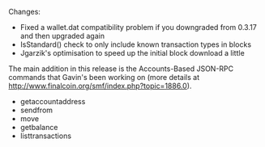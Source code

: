 Changes:
* Fixed a wallet.dat compatibility problem if you downgraded from 0.3.17 and then upgraded again
* IsStandard() check to only include known transaction types in blocks
* Jgarzik's optimisation to speed up the initial block download a little

The main addition in this release is the Accounts-Based JSON-RPC commands that Gavin's been working on (more details at http://www.finalcoin.org/smf/index.php?topic=1886.0).  
* getaccountaddress
* sendfrom
* move
* getbalance
* listtransactions
